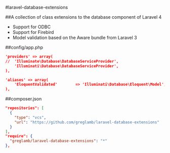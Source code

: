 #laravel-database-extensions

##A collection of class extensions to the database component of Laravel 4

- Support for ODBC
- Support for Firebird
- Model validation based on the Aware bundle from Laravel 3

##config/app.php

```json
'providers' => array(
//  'Illuminate\Database\DatabaseServiceProvider',
  	'Illuminati\Database\DatabaseServiceProvider',
),

'aliases' => array(
  	'EloquentValidated'        => 'Illuminati\Database\Eloquent\Model',
),
```

##composer.json

```json
"repositories": [
  {
    "type": "vcs",
    "url": "https://github.com/greglamb/laravel-database-extensions"
  }
],
"require": {
  "greglamb/laravel-database-extensions": "*"
},
```
